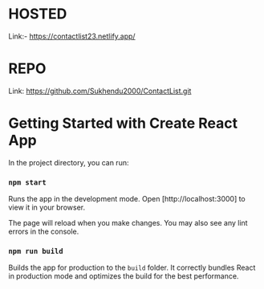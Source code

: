 # HOSTED

Link:-  https://contactlist23.netlify.app/

# REPO

Link: https://github.com/Sukhendu2000/ContactList.git


# Getting Started with Create React App

In the project directory, you can run:

### `npm start`

Runs the app in the development mode.
Open [http://localhost:3000] to view it in your browser.

The page will reload when you make changes.
You may also see any lint errors in the console.

### `npm run build`

Builds the app for production to the `build` folder.
It correctly bundles React in production mode and optimizes the build for the best performance.